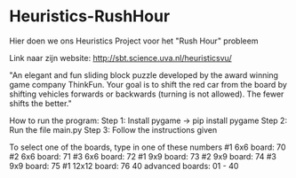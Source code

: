 # Heuristics-RushHour

Hier doen we ons Heuristics Project voor het "Rush Hour" probleem

Link naar zijn website: http://sbt.science.uva.nl/heuristicsvu/

"An elegant and fun sliding block puzzle developed by the award winning game company ThinkFun. Your goal is to shift the red car from the board by shifting vehicles forwards or backwards (turning is not allowed). The fewer shifts the better."

How to run the program:
Step 1: Install pygame ->  pip install pygame
Step 2: Run the file main.py
Step 3: Follow the instructions given

To select one of the boards, type in one of these numbers
  #1 6x6 board:   70
  #2 6x6 board:   71
  #3 6x6 board:   72
  #1 9x9 board:   73
  #2 9x9 board:   74
  #3 9x9 board:   75
  #1 12x12 board: 76
  40 advanced boards: 01 - 40

